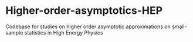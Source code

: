 # Higher-order-asymptotics-HEP

Codebase for studies on higher order asymptotic approximations on small-sample statistics in High Energy Physics